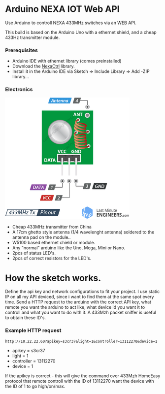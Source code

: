 # Arduino NEXA IOT Web API
Use Arduino to controll NEXA 433MHz switches via an WEB API.

This build is based on the Arduino Uno with a ethernet shield, and a cheap 433Hz transmitter module.

### Prerequisites
* Arduino IDE with ethernet library (comes preinstalled) 
* Download the [NexaCtrl](https://github.com/calle-gunnarsson/NexaCtrl) library. 
* Install it in the Arduino IDE via Sketch => Include Library => Add -ZIP library...

### Electronics
![433Mzh Transmitter](https://github.com/mEsUsah/ArduinoHTTP_nexa_API/blob/master/README-files/433MHz-RF-Wireless-Transmitter-Pinout.png?raw=true)
* Cheap 433MHz transmitter from China 
* A 17cm ghetto style antenna (1/4 wavelenght antenna) soldered to the antenna pad on the module..
* W5100 based ethernet chield or module.
* Any "normal" arduino like the Uno, Mega, Mini or Nano.
* 2pcs of status LED's.
* 2pcs of correct resistors for the LED's.

# How the sketch works.
Define the api key and network configurations to fit your project. I use static IP on all my API deviced, since i want to find them at the same spot every time.
Send a HTTP request to the arduino with the correct API key, what remote you want the arduino to act like, what device id you want it to controll and what you want to do with it.
A 433Mzh packet sniffer is useful to obtain these ID's.

### Example HTTP request
```
http://10.22.22.60?apikey=s3cr37&light=1&controller=13112270&device=1
```
* apikey = s3cr37
* light = 1
* controller = 13112270
* device = 1

If the apikey is correct - this will give the command over 433Mzh HomeEasy protocol that remote controll with the ID of 13112270 want the device with the ID of 1 to go high/on/max. 